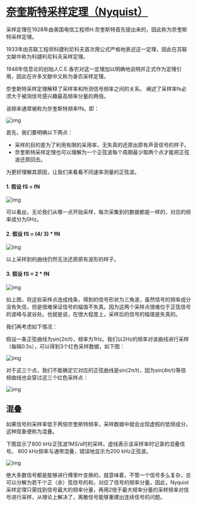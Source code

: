 # [奈奎斯特采样定理（Nyquist） ](https://www.cnblogs.com/zoneofmine/p/10853096.html)



 

采样定理在1928年由美国电信工程师H.奈奎斯特首先提出来的，因此称为奈奎斯特采样定理。

1933年由苏联工程师科捷利尼科夫首次用公式严格地表述这一定理，因此在苏联文献中称为科捷利尼科夫采样定理。

1948年信息论的创始人C.E.香农对这一定理加以明确地说明并正式作为定理引用，因此在许多文献中又称为香农采样定理。

 

奈奎斯特采样定理解释了采样率和所测信号频率之间的关系。 阐述了采样率fs必须大于被测信号感兴趣最高频率分量的两倍。

该频率通常被称为奈奎斯特频率fN。即：

![img](https://img2022.cnblogs.com/blog/609707/202203/609707-20220325091946798-722008789.png)

 

首先，我们要明确以下两点：

- 采样的目的是为了利用有限的采用率，无失真的还原出原有声音信号的样子。
- 奈奎斯特采样定理也可以理解为一个正弦波每个周期最少取两个点才能把正弦波还原回去。

 

为更好理解其原因，让我们来看看不同速率测量的正弦波。

#### 1. 假设  fS  = fN 

![img](https://img2018.cnblogs.com/blog/609707/201905/609707-20190512172726178-265681745.png)

可以看出，无论我们从哪一点开始采样，每次采集到的数据都是一样的，对应的频率成分为0Hz。

 

#### 2. 假设 fS = (4/ 3) * fN 

![img](https://img2018.cnblogs.com/blog/609707/201905/609707-20190512180136306-1354846996.png)

以上采样到的曲线仍然无法还原原有波形的样子。

 

#### 3. 假设 fS  = 2 * fN 

![img](https://img2018.cnblogs.com/blog/609707/201905/609707-20190512175835541-1330616764.png)

如上图，将这些采样点连成线条，得到的信号形状为三角波，虽然信号的频率成分没有失信，但是很难保证信号的幅值不失真。因为这两个采样点很难位于正弦信号的波峰与波谷处。也就是说，在很大程度上，采样后的信号的幅值是失真的。

我们再考虑如下情况：

假设一条正弦曲线为sin(2π/t)，频率为1Hz。我们以2Hz的频率对该曲线进行采样（每隔0.5s），可以得到3个红色采样数据，如下图：

![img](https://img2018.cnblogs.com/blog/609707/201905/609707-20190512203643231-1216214731.jpg)

 

对于这三个点，我们不能确定它对应的正弦曲线是sin(2π/t)，因为sin(4π/t)等倍频曲线也会穿过这三个红色采样点：

![img](https://img2018.cnblogs.com/blog/609707/201905/609707-20190512203746695-1562867330.jpg)

 

## 混叠

如果信号的采样率低于两倍奈奎斯特频率，采样数据中就会出现虚假的低频成分。 这种现象便称为混叠。

下图显示了800 kHz正弦波1MS/s时的采样。虚线表示该采样率时记录的混叠信号。 800 kHz频率与通带混叠，错误地显示为200 kHz正弦波。

![img](https://img2018.cnblogs.com/blog/609707/201905/609707-20190512205412152-619184865.png)

 

 

 

绝大多数信号都是能够进行傅里叶变换的，就意味着，不管一个信号多么复杂，总可以分解为若干个正（余）弦信号的和，对应了信号的频率分量。因此，Nyquist采样定理只需找到信号最大的频率分量，再用2倍于最大频率分量的采样频率对信号进行采样，从理论上解决了，离散信号能够重建出连续信号的问题。